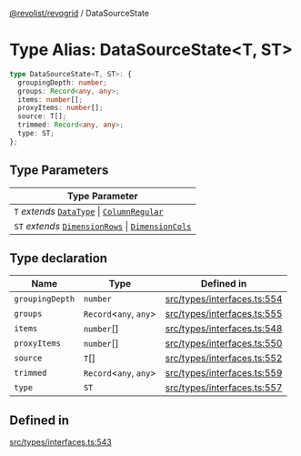 [@revolist/revogrid](README.md) / DataSourceState

# Type Alias: DataSourceState\<T, ST\>

```ts
type DataSourceState<T, ST>: {
  groupingDepth: number;
  groups: Record<any, any>;
  items: number[];
  proxyItems: number[];
  source: T[];
  trimmed: Record<any, any>;
  type: ST;
};
```

## Type Parameters

| Type Parameter |
| ------ |
| `T` *extends* [`DataType`](TypeAlias.DataType.md) \| [`ColumnRegular`](Interface.ColumnRegular.md) |
| `ST` *extends* [`DimensionRows`](TypeAlias.DimensionRows.md) \| [`DimensionCols`](TypeAlias.DimensionCols.md) |

## Type declaration

| Name | Type | Defined in |
| ------ | ------ | ------ |
| `groupingDepth` | `number` | [src/types/interfaces.ts:554](https://github.com/revolist/revogrid/blob/21cf5bd8103ee03a0cd211a424e38941bf038335/src/types/interfaces.ts#L554) |
| `groups` | `Record`\<`any`, `any`\> | [src/types/interfaces.ts:555](https://github.com/revolist/revogrid/blob/21cf5bd8103ee03a0cd211a424e38941bf038335/src/types/interfaces.ts#L555) |
| `items` | `number`[] | [src/types/interfaces.ts:548](https://github.com/revolist/revogrid/blob/21cf5bd8103ee03a0cd211a424e38941bf038335/src/types/interfaces.ts#L548) |
| `proxyItems` | `number`[] | [src/types/interfaces.ts:550](https://github.com/revolist/revogrid/blob/21cf5bd8103ee03a0cd211a424e38941bf038335/src/types/interfaces.ts#L550) |
| `source` | `T`[] | [src/types/interfaces.ts:552](https://github.com/revolist/revogrid/blob/21cf5bd8103ee03a0cd211a424e38941bf038335/src/types/interfaces.ts#L552) |
| `trimmed` | `Record`\<`any`, `any`\> | [src/types/interfaces.ts:559](https://github.com/revolist/revogrid/blob/21cf5bd8103ee03a0cd211a424e38941bf038335/src/types/interfaces.ts#L559) |
| `type` | `ST` | [src/types/interfaces.ts:557](https://github.com/revolist/revogrid/blob/21cf5bd8103ee03a0cd211a424e38941bf038335/src/types/interfaces.ts#L557) |

## Defined in

[src/types/interfaces.ts:543](https://github.com/revolist/revogrid/blob/21cf5bd8103ee03a0cd211a424e38941bf038335/src/types/interfaces.ts#L543)
